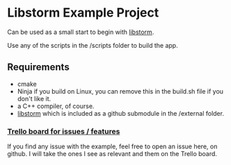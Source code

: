 # Libstorm Example Project
Can be used as a small start to begin with [libstorm](https://github.com/ghostnear/libstorm).

Use any of the scripts in the /scripts folder to build the app.

## Requirements

- cmake
- Ninja if you build on Linux, you can remove this in the build.sh file if you don't like it.
- a C++ compiler, of course.
- [libstorm](https://github.com/ghostnear/libstorm) which is included as a github submodule in the /external folder.

### [Trello board for issues / features](https://trello.com/b/SohEE8iV/libstorm-issues-features)

If you find any issue with the example, feel free to open an issue here, on github. I will take the ones I see as relevant and them on the Trello board.
